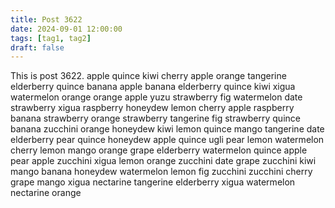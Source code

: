 ```yaml
---
title: Post 3622
date: 2024-09-01 12:00:00
tags: [tag1, tag2]
draft: false
---
```

This is post 3622.
apple
quince
kiwi
cherry
apple
orange
tangerine
elderberry
quince
banana
apple
banana
elderberry
quince
kiwi
xigua
watermelon
orange
orange
apple
yuzu
strawberry
fig
watermelon
date
strawberry
xigua
raspberry
honeydew
lemon
cherry
apple
raspberry
banana
strawberry
orange
strawberry
tangerine
fig
strawberry
quince
banana
zucchini
orange
honeydew
kiwi
lemon
quince
mango
tangerine
date
elderberry
pear
quince
honeydew
apple
quince
ugli
pear
lemon
watermelon
cherry
lemon
mango
orange
grape
elderberry
watermelon
quince
apple
pear
apple
zucchini
xigua
lemon
orange
zucchini
date
grape
zucchini
kiwi
mango
banana
honeydew
watermelon
lemon
fig
zucchini
zucchini
cherry
grape
mango
xigua
nectarine
tangerine
elderberry
xigua
watermelon
nectarine
orange
